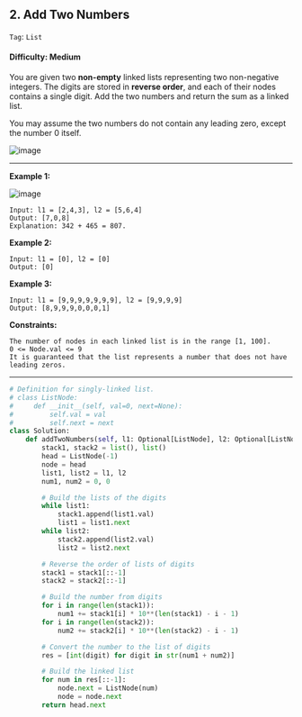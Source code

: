## 2. Add Two Numbers

```Tag```: ```List```

#### Difficulty: Medium

You are given two __non-empty__ linked lists representing two non-negative integers. The digits are stored in __reverse order__, and each of their nodes contains a single digit. Add the two numbers and return the sum as a linked list.

You may assume the two numbers do not contain any leading zero, except the number 0 itself.

![image](https://user-images.githubusercontent.com/35042430/210654985-11817a81-31b8-4856-af0a-063fb4ff5a49.png)

---

__Example 1:__

![image](https://assets.leetcode.com/uploads/2020/10/02/addtwonumber1.jpg)
```
Input: l1 = [2,4,3], l2 = [5,6,4]
Output: [7,0,8]
Explanation: 342 + 465 = 807.
```

__Example 2:__
```
Input: l1 = [0], l2 = [0]
Output: [0]
```

__Example 3:__
```
Input: l1 = [9,9,9,9,9,9,9], l2 = [9,9,9,9]
Output: [8,9,9,9,0,0,0,1]
```

__Constraints:__
```
The number of nodes in each linked list is in the range [1, 100].
0 <= Node.val <= 9
It is guaranteed that the list represents a number that does not have leading zeros.
```

---

```Python
# Definition for singly-linked list.
# class ListNode:
#     def __init__(self, val=0, next=None):
#         self.val = val
#         self.next = next
class Solution:
    def addTwoNumbers(self, l1: Optional[ListNode], l2: Optional[ListNode]) -> Optional[ListNode]:
        stack1, stack2 = list(), list()
        head = ListNode(-1)
        node = head
        list1, list2 = l1, l2
        num1, num2 = 0, 0

        # Build the lists of the digits
        while list1:
            stack1.append(list1.val)
            list1 = list1.next
        while list2:
            stack2.append(list2.val)
            list2 = list2.next

        # Reverse the order of lists of digits
        stack1 = stack1[::-1]
        stack2 = stack2[::-1]

        # Build the number from digits
        for i in range(len(stack1)):
            num1 += stack1[i] * 10**(len(stack1) - i - 1)
        for i in range(len(stack2)):
            num2 += stack2[i] * 10**(len(stack2) - i - 1)

        # Convert the number to the list of digits
        res = [int(digit) for digit in str(num1 + num2)]

        # Build the linked list
        for num in res[::-1]:
            node.next = ListNode(num)
            node = node.next
        return head.next
```
